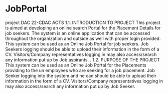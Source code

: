 # JobPortal
project DAC 22-CDAC ACTS
1.1. INTRODUCTION TO PROJECT
This project is aimed at developing an online search Portal for the 
Placement Details for job seekers. The system is an online application that can 
be accessed throughout the organization and outside as well with proper login 
provided. This system can be used as an Online Job Portal for job seekers. Job 
Seekers logging should be able to upload their information in the form of a CV. 
Visitors/Company representatives logging in may also access/search any 
information put up by Job aspirants.
.
1.2. PURPOSE OF THE PROJECT 
This system can be used as an Online Job Portal for the Placements
providing to the un employees who are seeking for a job placement. Job Seeker
logging into the system and he can should be able to upload their information in 
the form of a CV. Visitors/Company representatives logging in may also 
access/search any information put up by Job Seeker.
